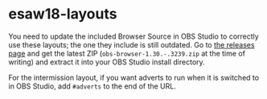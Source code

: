 # esaw18-layouts

You need to update the included Browser Source in OBS Studio to correctly use these layouts; the one they include is still outdated. Go to [the releases page](https://github.com/kc5nra/obs-browser/releases) and get the latest ZIP (`obs-browser-1.30.-.3239.zip` at the time of writing) and extract it into your OBS Studio install directory.

For the intermission layout, if you want adverts to run when it is switched to in OBS Studio, add `#adverts` to the end of the URL.